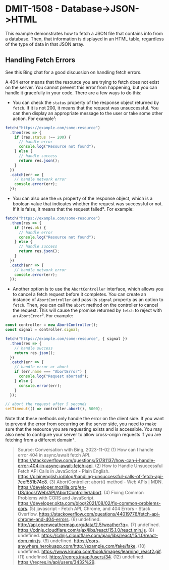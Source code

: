 # DMIT-1508 - Database->JSON->HTML

This example demonstrates how to fetch a JSON file that contains info from a database. Then, that information is displayed in an HTML table, regardless of the type of data in that JSON array.

## Handling Fetch Errors

See this Bing chat for a good discussion on handling fetch errors.

A 404 error means that the resource you are trying to fetch does not exist on the server. You cannot prevent this error from happening, but you can handle it gracefully in your code. There are a few ways to do this:

- You can check the `status` property of the response object returned by `fetch`. If it is not 200, it means that the request was unsuccessful. You can then display an appropriate message to the user or take some other action. For example¹:

```javascript
fetch("https://example.com/some-resource")
  .then(res => {
    if (res.status !== 200) {
      // handle error
      console.log("Resource not found");
    } else {
      // handle success
      return res.json();
    }
  })
  .catch(err => {
    // handle network error
    console.error(err);
  });
```

- You can also use the `ok` property of the response object, which is a boolean value that indicates whether the request was successful or not. If it is false, it means that the request failed⁵. For example:

```javascript
fetch("https://example.com/some-resource")
  .then(res => {
    if (!res.ok) {
      // handle error
      console.log("Resource not found");
    } else {
      // handle success
      return res.json();
    }
  })
  .catch(err => {
    // handle network error
    console.error(err);
  });
```

- Another option is to use the `AbortController` interface, which allows you to cancel a fetch request before it completes. You can create an instance of `AbortController` and pass its `signal` property as an option to `fetch`. Then, you can call the `abort` method on the controller to cancel the request. This will cause the promise returned by `fetch` to reject with an `AbortError`³. For example:

```javascript
const controller = new AbortController();
const signal = controller.signal;

fetch("https://example.com/some-resource", { signal })
  .then(res => {
    // handle success
    return res.json();
  })
  .catch(err => {
    // handle error or abort
    if (err.name === "AbortError") {
      console.log("Request aborted");
    } else {
      console.error(err);
    }
  });

// abort the request after 5 seconds
setTimeout(() => controller.abort(), 5000);
```

Note that these methods only handle the error on the client side. If you want to prevent the error from occurring on the server side, you need to make sure that the resource you are requesting exists and is accessible. You may also need to configure your server to allow cross-origin requests if you are fetching from a different domain⁴.

> Source: Conversation with Bing, 2023-11-02
> (1) How can I handle error 404 in async/await fetch API. https://stackoverflow.com/questions/51781137/how-can-i-handle-error-404-in-async-await-fetch-api.
> (2) How to Handle Unsuccessful Fetch API Calls in JavaScript - Plain English. https://plainenglish.io/blog/handling-unsuccessful-calls-of-fetch-api-7eef551b74c8.
> (3) AbortController: abort() method - Web APIs | MDN. https://developer.mozilla.org/en-US/docs/Web/API/AbortController/abort.
> (4) Fixing Common Problems with CORS and JavaScript. https://developer.okta.com/blog/2021/08/02/fix-common-problems-cors.
> (5) javascript - Fetch API, Chrome, and 404 Errors - Stack Overflow. https://stackoverflow.com/questions/44019776/fetch-api-chrome-and-404-errors.
> (6) undefined. http://api.openweathermap.org/data/2.5/weather?q=.
> (7) undefined. https://cdnjs.cloudflare.com/ajax/libs/react/15.1.0/react.min.js.
> (8) undefined. https://cdnjs.cloudflare.com/ajax/libs/react/15.1.0/react-dom.min.js.
> (9) undefined. https://cors-anywhere.herokuapp.com/http://example.com/fake/fake.
> (10) undefined. https://www.kirupa.com/book/images/learning_react2.gif.
> (11) undefined. https://reqres.in/api/users/34.
> (12) undefined. https://reqres.in/api/users/3432%29.